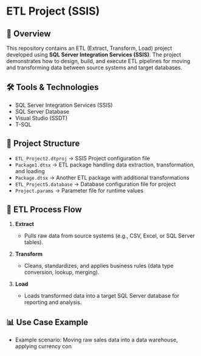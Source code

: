 # ETL Project (SSIS)

## 📌 Overview
This repository contains an ETL (Extract, Transform, Load) project developed using **SQL Server Integration Services (SSIS)**. The project demonstrates how to design, build, and execute ETL pipelines for moving and transforming data between source systems and target databases.

## 🛠️ Tools & Technologies
- SQL Server Integration Services (SSIS)
- SQL Server Database
- Visual Studio (SSDT)
- T-SQL

## 📂 Project Structure
- `ETL_Project2.dtproj` → SSIS Project configuration file  
- `Package1.dtsx` → ETL package handling data extraction, transformation, and loading  
- `Package.dtsx` → Another ETL package with additional transformations  
- `ETL_Project5.database` → Database configuration file for project  
- `Project.params` → Parameter file for runtime values  

## 🔄 ETL Process Flow
1. **Extract**  
   - Pulls raw data from source systems (e.g., CSV, Excel, or SQL Server tables).  

2. **Transform**  
   - Cleans, standardizes, and applies business rules (data type conversion, lookup, merging).  

3. **Load**  
   - Loads transformed data into a target SQL Server database for reporting and analysis.  

## 📊 Use Case Example
- Example scenario: Moving raw sales data into a data warehouse, applying currency con
